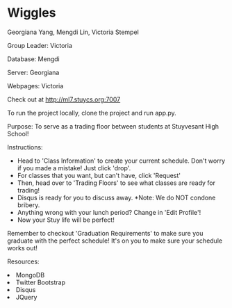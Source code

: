 Wiggles
===========

Georgiana Yang, Mengdi Lin, Victoria Stempel

Group Leader: Victoria

Database: Mengdi

Server: Georgiana

Webpages: Victoria

Check out at <a href="http://ml7.stuycs.org:7007">http://ml7.stuycs.org:7007</a>

To run the project locally, clone the project and run app.py.

Purpose:
To serve as a trading floor between students at Stuyvesant High School!

Instructions:
<ul>
<li>Head to 'Class Information' to create your current schedule. Don't worry if you made a mistake! Just click 'drop'.</li>
<li>For classes that you want, but can't have, click 'Request'</li>
<li>Then, head over to 'Trading Floors' to see what classes are ready for trading!</li>
<li>Disqus is ready for you to discuss away. *Note: We do NOT condone bribery.</li>
<li>Anything wrong with your lunch period? Change in 'Edit Profile'!</li>
<li>Now your Stuy life will be perfect!</li>
</ul>
Remember to checkout 'Graduation Requirements' to make sure you graduate with the perfect schedule!
It's on you to make sure your schedule works out!

Resources:
<li>MongoDB</li>
<li>Twitter Bootstrap</li>
<li>Disqus</li>
<li>JQuery</li>



